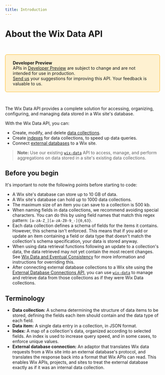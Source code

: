 ```yaml
---
title: Introduction
---
```


# About the Wix Data API

&nbsp;

<div style="background-color: #FEF1D1; padding: 18px 24px; border-radius: 6px; border: 1px solid #FDB10C; box-sizing: border-box; display: inline-block">
    <b>Developer Preview</b>
    <br/>
    <span>APIs in <a href="https://www.wix.com/velo/reference/api-overview/developer-preview">Developer Preview</a> are subject to change and are not intended for use in production.<br/><a href="mailto:velo-preview-feedback@wix.com">Send us</a> your suggestions for improving this API. Your feedback is valuable to us.</span>
</div>

&nbsp;

The Wix Data API provides a complete solution for accessing, organizing, configuring, and managing data stored in a Wix site's database.

With the Wix Data API, you can:

+ Create, modify, and delete [data collections](https://www.wix.com/velo/reference/wix-data-v2/collections).
+ Create [indexes](https://www.wix.com/velo/reference/wix-data-v2/indexes) for data collections, to speed up data queries.
+ Connect [external databases](https://www.wix.com/velo/reference/wix-data-v2/externaldatabaseconnections) to a Wix site.

> **Note:** Use our existing [`wix-data`](https://www.wix.com/velo/reference/wix-data) API to access, manage, and perform aggregations on data stored in a site's existing data collections.

## Before you begin

It's important to note the following points before starting to code:

+ A Wix site's database can store up to 10 GB of data.
+ A Wix site's database can hold up to 1000 data collections.
+ The maximum size of an item you can save to a collection is 500 kb.
+ When naming fields in data collections, we recommend avoiding special characters. You can do this by using field names that match this regex pattern: `[a-zA-Z_][a-zA-Z0-9_-]{0,63}`.
+ Each data collection defines a schema of fields for the items it contains. However, this schema isn't enforced. This means that if you add or update an item containing a field or data type that doesn't match the collection's schema specification, your data is stored anyway.
+ When using data retrieval functions following an update to a collection's data, the data retrieved may not yet contain the most recent changes. See [Wix Data and Eventual Consistency](https://www.wix.com/velo/reference/wix-data-v2/eventual-consistency) for more information and instructions for overriding this.
+ After connecting external database collections to a Wix site using the [External Database Connections API](https://www.wix.com/velo/reference/wix-data-v2/externaldatabaseconnections), you can use [`wix-data`](https://www.wix.com/velo/reference/wix-data) to manage and retrieve data from those collections as if they were Wix Data collections.

## Terminology

+ **Data collection:** A schema determining the structure of data items to be stored, defining the fields each item should contain and the data type of each field.
+ **Data item:** A single data entry in a collection, in JSON format.
+ **Index:** A map of a collection's data, organized according to selected fields. An index is used to increase query speed, and in some cases, to enforce unique values.
+ **External database connection:** An adaptor that translates Wix data requests from a Wix site into an external database's protocol, and translates the response back into a format that Wix APIs can read. This enables Wix APIs, projects, and sites to treat the external database exactly as if it was an internal data collection.